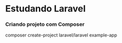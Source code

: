 # Estudando Laravel

### Criando projeto com Composer
composer create-project laravel/laravel example-app
